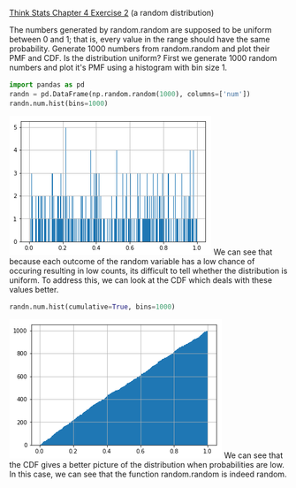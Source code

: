 [Think Stats Chapter 4 Exercise 2](http://greenteapress.com/thinkstats2/html/thinkstats2005.html#toc41) (a random distribution)

The numbers generated by random.random are supposed to be uniform between 0 and 1; that is, every value in the range should have the same probability.
Generate 1000 numbers from random.random and plot their PMF and CDF. Is the distribution uniform?
First we generate 1000 random numbers and plot it's PMF using a histogram with bin size 1.
```python
import pandas as pd
randn = pd.DataFrame(np.random.random(1000), columns=['num'])
randn.num.hist(bins=1000)
```
![](/img/pmf-sparse.png)
We can see that because each outcome of the random variable has a low chance of occuring resulting in low counts, its difficult to tell whether the distribution is uniform. To address this, we can look at the CDF which deals with these values better.
```python
randn.num.hist(cumulative=True, bins=1000)
```
![](/img/cdf.png)
We can see that the CDF gives a better picture of the distribution when probabilities are low. In this case, we can see that the function random.random is indeed random.
